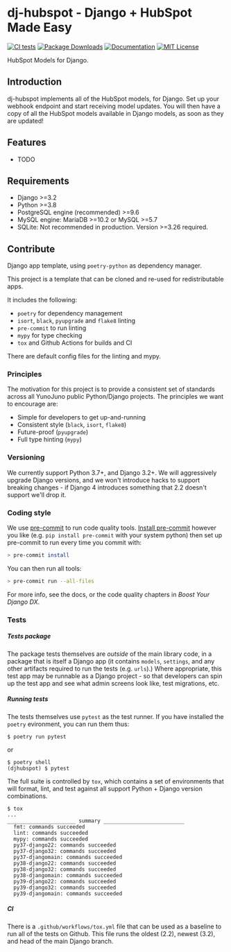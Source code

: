 # dj-hubspot - Django + HubSpot Made Easy

[![CI tests](https://github.com/pfouque/dj-hubspot/actions/workflows/ci.yml/badge.svg)](https://github.com/pfouque/dj-hubspot/actions/workflows/ci.yml)
[![Package Downloads](https://img.shields.io/pypi/dm/dj-hubspot)](https://pypi.org/project/dj-hubspot/)
[![Documentation](https://img.shields.io/static/v1?label=Docs&message=READ&color=informational&style=plastic)](https://dj-hubspot.github.io/dj-hubspot/)
[![MIT License](https://img.shields.io/static/v1?label=License&message=MIT&color=informational&style=plastic)](https://github.com/sponsors/dj-hubspot)

HubSpot Models for Django.

## Introduction

dj-hubspot implements all of the HubSpot models, for Django. Set up your
webhook endpoint and start receiving model updates. You will then have
a copy of all the HubSpot models available in Django models, as soon as
they are updated!

## Features

-   TODO

## Requirements

-   Django >=3.2
-   Python >=3.8
-   PostgreSQL engine (recommended) >=9.6
-   MySQL engine: MariaDB >=10.2 or MySQL >=5.7
-   SQLite: Not recommended in production. Version >=3.26 required.

## Contribute

Django app template, using `poetry-python` as dependency manager.

This project is a template that can be cloned and re-used for
redistributable apps.

It includes the following:

* `poetry` for dependency management
* `isort`, `black`, `pyupgrade` and `flake8` linting
* `pre-commit` to run linting
* `mypy` for type checking
* `tox` and Github Actions for builds and CI

There are default config files for the linting and mypy.

### Principles

The motivation for this project is to provide a consistent set of
standards across all YunoJuno public Python/Django projects. The
principles we want to encourage are:

* Simple for developers to get up-and-running
* Consistent style (`black`, `isort`, `flake8`)
* Future-proof (`pyupgrade`)
* Full type hinting (`mypy`)

### Versioning

We currently support Python 3.7+, and Django 3.2+. We will aggressively
upgrade Django versions, and we won't introduce hacks to support
breaking changes - if Django 4 introduces something that 2.2 doesn't
support we'll drop it.

### Coding style

We use [pre-commit](https://pre-commit.com/) to run code quality tools.
[Install pre-commit](https://pre-commit.com/#install) however you like (e.g. `pip install pre-commit` with your system python) then set up pre-commit to run every time you commit with:

```bash
> pre-commit install
```

You can then run all tools:

```bash
> pre-commit run --all-files
```

For more info, see the docs, or the code quality chapters in *Boost Your Django DX*.

### Tests

##### Tests package

The package tests themselves are _outside_ of the main library code, in
a package that is itself a Django app (it contains `models`, `settings`,
and any other artifacts required to run the tests (e.g. `urls`).) Where
appropriate, this test app may be runnable as a Django project - so that
developers can spin up the test app and see what admin screens look
like, test migrations, etc.

##### Running tests

The tests themselves use `pytest` as the test runner. If you have
installed the `poetry` evironment, you can run them thus:

```
$ poetry run pytest
```

or

```
$ poetry shell
(djhubspot) $ pytest
```

The full suite is controlled by `tox`, which contains a set of
environments that will format, lint, and test against all
support Python + Django version combinations.

```
$ tox
...
______________________ summary __________________________
  fmt: commands succeeded
  lint: commands succeeded
  mypy: commands succeeded
  py37-django22: commands succeeded
  py37-django32: commands succeeded
  py37-djangomain: commands succeeded
  py38-django22: commands succeeded
  py38-django32: commands succeeded
  py38-djangomain: commands succeeded
  py39-django22: commands succeeded
  py39-django32: commands succeeded
  py39-djangomain: commands succeeded
```

##### CI

There is a `.github/workflows/tox.yml` file that can be used as a
baseline to run all of the tests on Github. This file runs the oldest
(2.2), newest (3.2), and head of the main Django branch.
